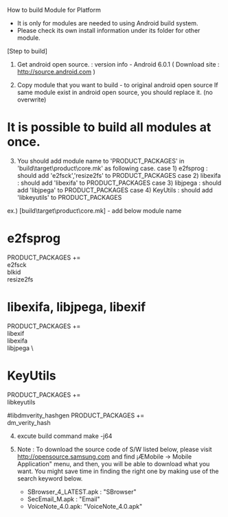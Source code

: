 How to build Module for Platform
- It is only for modules are needed to using Android build system.
- Please check its own install information under its folder for other module.

[Step to build]
1. Get android open source.
    : version info - Android 6.0.1
    ( Download site : http://source.android.com )

2. Copy module that you want to build - to original android open source
   If same module exist in android open source, you should replace it. (no overwrite)
   
  # It is possible to build all modules at once.
  
3. You should add module name to 'PRODUCT_PACKAGES' in 'build\target\product\core.mk' as following case.
	case 1) e2fsprog : should add 'e2fsck','resize2fs' to PRODUCT_PACKAGES
	case 2) libexifa : should add 'libexifa' to PRODUCT_PACKAGES
	case 3) libjpega : should add 'libjpega' to PRODUCT_PACKAGES
	case 4) KeyUtils : should add 'libkeyutils' to PRODUCT_PACKAGES
                  
ex.) [build\target\product\core.mk] - add below module name

# e2fsprog
PRODUCT_PACKAGES += \
    e2fsck \
    blkid \
    resize2fs

# libexifa, libjpega, libexif
PRODUCT_PACKAGES += \
    libexif \
    libexifa \
    libjpega \
    
# KeyUtils
PRODUCT_PACKAGES += \
    libkeyutils

#libdmverity_hashgen
PRODUCT_PACKAGES += \
    dm_verity_hash
	
4. excute build command
	make -j64
   
5. Note : 
To download the source code of S/W listed below, please visit http://opensource.samsung.com and find 
¡ÆMobile -> Mobile Application" menu, and then, you will be able to download what you want. 
You might save time in finding the right one by making use of the search keyword below. 
   - SBrowser_4_LATEST.apk : "SBrowser"
   - SecEmail_M.apk : "Email"
   - VoiceNote_4.0.apk: "VoiceNote_4.0.apk"


    
